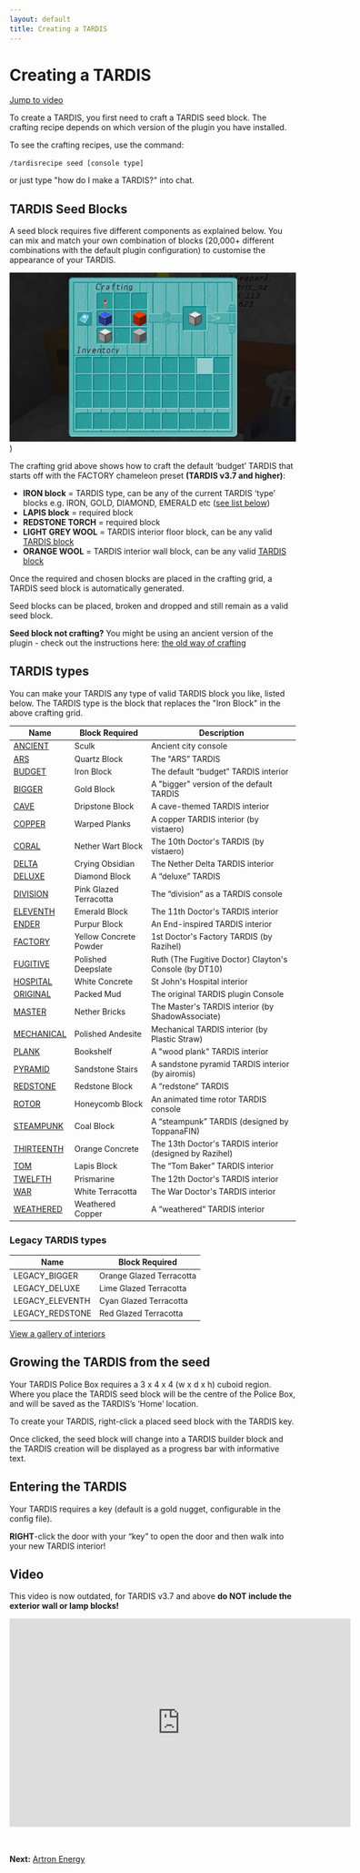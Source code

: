 ```yaml
---
layout: default
title: Creating a TARDIS
---
```


# Creating a TARDIS

[Jump to video](#video)

To create a TARDIS, you first need to craft a TARDIS seed block. The crafting recipe depends on which version of the
plugin you have installed.

To see the crafting recipes, use the command:

`/tardisrecipe seed [console type]`

or just type "how do I make a TARDIS?" into chat.

## TARDIS Seed Blocks

A seed block requires five different components as explained below. You can mix and match your own combination of
blocks (20,000+ different combinations with the default plugin configuration) to customise the appearance of your
TARDIS.

![Crafting a TARDIS seed block](/images/docs/craftdefaultseed-v3.7.jpg))

The crafting grid above shows how to craft the default ‘budget’ TARDIS that starts off with the FACTORY chameleon preset
**(TARDIS v3.7 and higher)**:

- **IRON block** = TARDIS type, can be any of the current TARDIS ‘type’ blocks e.g. IRON, GOLD, DIAMOND, EMERALD
  etc ([see list below](#tardis-types))
- **LAPIS block** = required block
- **REDSTONE TORCH** = required block
- **LIGHT GREY WOOL** = TARDIS interior floor block, can be any
  valid [TARDIS block](https://github.com/eccentricdevotion/TARDIS/blob/v4.0/src/main/resources/blocks.yml#L4-L127)
- **ORANGE WOOL** = TARDIS interior wall block, can be any
  valid [TARDIS block](https://github.com/eccentricdevotion/TARDIS/blob/v4.0/src/main/resources/blocks.yml#L4-L127)

Once the required and chosen blocks are placed in the crafting grid, a TARDIS seed block is automatically generated.

Seed blocks can be placed, broken and dropped and still remain as a valid seed block.

**Seed block not crafting?** You might be using an ancient version of the plugin - check out the instructions
here: [the old way of crafting](creating-a-tardis-old.md)

## TARDIS types

You can make your TARDIS any type of valid TARDIS block you like, listed below.
The TARDIS type is the block that replaces the "Iron Block" in the above crafting grid.

| Name                               | Block Required         | Description                                             |
|------------------------------------|------------------------|---------------------------------------------------------|
| [ANCIENT](interiors.md#ancient)       | Sculk                  | Ancient city console                                    |
| [ARS](interiors.md#ars)               | Quartz Block           | The "ARS” TARDIS                                        |
| [BUDGET](interiors.md#budget)         | Iron Block             | The default “budget” TARDIS interior                    |
| [BIGGER](interiors.md#bigger)         | Gold Block             | A "bigger" version of the default TARDIS                |
| [CAVE](interiors.md#cave)             | Dripstone Block        | A cave-themed TARDIS interior                           |
| [COPPER](interiors.md#copper)         | Warped Planks          | A copper TARDIS interior (by vistaero)                  |
| [CORAL](interiors.md#coral)           | Nether Wart Block      | The 10th Doctor's TARDIS (by vistaero)                  |
| [DELTA](interiors.md#delta)           | Crying Obsidian        | The Nether Delta TARDIS interior                        |
| [DELUXE](interiors.md#deluxe)         | Diamond Block          | A “deluxe” TARDIS                                       |
| [DIVISION](interiors.md#division)     | Pink Glazed Terracotta | The “division” as a TARDIS console                      |
| [ELEVENTH](interiors.md#eleventh)     | Emerald Block          | The 11th Doctor's TARDIS interior                       |
| [ENDER](interiors.md#ender)           | Purpur Block           | An End-inspired TARDIS interior                         |
| [FACTORY](interiors.md#factory)       | Yellow Concrete Powder | 1st Doctor's Factory TARDIS (by Razihel)                |
| [FUGITIVE](interiors.md#fugitive)     | Polished Deepslate     | Ruth (The Fugitive Doctor) Clayton's Console (by DT10)  |
| [HOSPITAL](interiors.md#hospital)     | White Concrete         | St John's Hospital interior                             |
| [ORIGINAL](interiors.md#original)     | Packed Mud             | The original TARDIS plugin Console                      |
| [MASTER](interiors.md#master)         | Nether Bricks          | The Master's TARDIS interior (by ShadowAssociate)       |
| [MECHANICAL](interiors.md#mechanical) | Polished Andesite      | Mechanical TARDIS interior (by Plastic Straw)           |
| [PLANK](interiors.md#plank)           | Bookshelf              | A "wood plank" TARDIS interior                          |
| [PYRAMID](interiors.md#pyramid)       | Sandstone Stairs       | A sandstone pyramid TARDIS interior (by airomis)        |
| [REDSTONE](interiors.md#redstone)     | Redstone Block         | A “redstone” TARDIS                                     |
| [ROTOR](interiors.md#rotor)           | Honeycomb Block        | An animated time rotor TARDIS console                   |
| [STEAMPUNK](interiors.md#steampunk)   | Coal Block             | A “steampunk” TARDIS (designed by ToppanaFIN)           |
| [THIRTEENTH](interiors.md#thirteenth) | Orange Concrete        | The 13th Doctor's TARDIS interior (designed by Razihel) |
| [TOM](interiors.md#tom)               | Lapis Block            | The “Tom Baker” TARDIS interior                         |
| [TWELFTH](interiors.md#twelfth)       | Prismarine             | The 12th Doctor's TARDIS interior                       |
| [WAR](interiors.md#war)               | White Terracotta       | The War Doctor's TARDIS interior                        |
| [WEATHERED](interiors.md#weathered)   | Weathered Copper       | A “weathered” TARDIS interior                           |

### Legacy TARDIS types

| Name            | Block Required               |
|-----------------|------------------------------|
| LEGACY_BIGGER   | Orange Glazed Terracotta     |
| LEGACY_DELUXE   | Lime Glazed Terracotta       |
| LEGACY_ELEVENTH | Cyan Glazed Terracotta       |
| LEGACY_REDSTONE | Red Glazed Terracotta        |

[View a gallery of interiors](interiors.md)

## Growing the TARDIS from the seed

Your TARDIS Police Box requires a 3 x 4 x 4 (w x d x h) cuboid region. Where you place the TARDIS seed block will be the
centre of the Police Box, and will be saved as the TARDIS’s ‘Home’ location.

To create your TARDIS, right-click a placed seed block with the TARDIS key.

Once clicked, the seed block will change into a TARDIS builder block and the TARDIS creation will be displayed as a
progress bar with informative text.

## Entering the TARDIS

Your TARDIS requires a key (default is a gold nugget, configurable in the config file).

**RIGHT**-click the door with your “key” to open the door and then walk into your new TARDIS interior!

## Video

This video is now outdated, for TARDIS v3.7 and above **do NOT include the exterior wall or lamp blocks!**

<iframe src="https://player.vimeo.com/video/80702478" width="600" height="366" frameborder="0" webkitallowfullscreen mozallowfullscreen allowfullscreen></iframe>

&nbsp;

**Next:** [Artron Energy](artron-energy.md)
